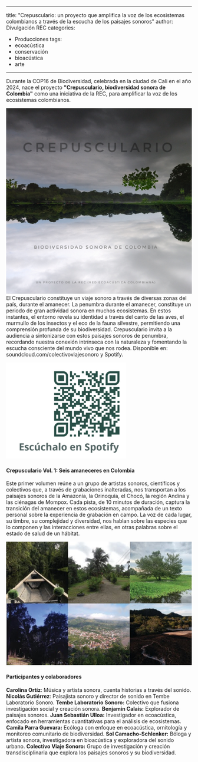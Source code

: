 
---
title: "Crepusculario: un proyecto que amplifica la voz de los ecosistemas colombianos a través de la escucha de los paisajes sonoros"
author: Divulgación REC
categories:
  - Producciones
tags:
  - ecoacústica
  - conservación
  - bioacústica
  - arte
---

Durante la COP16 de Biodiversidad, celebrada en la ciudad de Cali en el año 2024, nace el proyecto **"Crepusculario, biodiversidad sonora de Colombia"** como una iniciativa de la REC, para amplificar la voz de los ecosistemas colombianos. 

![Portada Crepusculario](/assets/images/portada_crepusculario.jpeg)
El Crepusculario constituye un viaje sonoro a través de diversas zonas del país, durante el amanecer. La penumbra durante el amanecer, constituye un periodo de gran actividad sonora en muchos ecosistemas. En estos instantes, el entorno revela su identidad a través del canto de las aves, el murmullo de los insectos y el eco de la fauna silvestre, permitiendo una comprensión profunda de su biodiversidad. Crepusculario invita a la audiencia a sintonizarse con estos paisajes sonoros de penumbra, recordando nuestra conexión intrínseca con la naturaleza y fomentando la escucha consciente del mundo vivo que nos rodea. Disponible en: soundcloud.com/colectivoviajesonoro y Spotify.

![Crepusculario Spotify](/assets/images/qr_crepusculario.jpg)


#### **Crepusculario Vol. 1: Seis amaneceres en Colombia**
Este primer volumen reúne a un grupo de artistas sonoros, científicos y colectivos que, a través de grabaciones inalteradas, nos transportan a los paisajes sonoros de la Amazonía, la Orinoquía, el Chocó, la región Andina y las ciénagas de Mompox. Cada pista, de 10 minutos de duración, captura la transición del amanecer en estos ecosistemas, acompañada de un texto personal sobre la experiencia de grabación en campo. La voz de cada lugar, su timbre, su complejidad y diversidad, nos hablan sobre las especies que lo componen y las interacciones entre ellas, en otras palabras sobre el estado de salud de un hábitat.

![Portada Crepusculario](/assets/images/paisajes_amaneceres_crepusculario.jpg)

#### **Participantes y colaboradores**
**Carolina Ortíz**: Música y artista sonora, cuenta historias a través del sonido.
**Nicolás Gutiérrez**: Paisajista sonoro y director de sonido en Tembe Laboratorio Sonoro.
**Tembe Laboratorio Sonoro:** Colectivo que fusiona investigación social y creación sonora.
**Benjamin Calais:** Explorador de paisajes sonoros.
**Juan Sebastián Ulloa:** Investigador en ecoacústica, enfocado en herramientas cuantitativas para el análisis de ecosistemas.
**Camila Parra Guevara:** Ecóloga con enfoque en ecoacústica, ornitología y monitoreo comunitario de biodiversidad.
**Sol Camacho-Schlenker:** Bóloga y artista sonora, investigadora en bioacústica y exploradora del sonido urbano.
**Colectivo Viaje Sonoro:** Grupo de investigación y creación transdisciplinaria que explora los paisajes sonoros y su biodiversidad.
